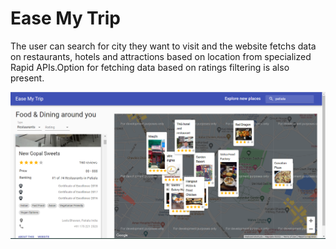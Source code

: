 # Ease My Trip 

The user can search for city they want to visit and the website fetchs data on restaurants, hotels and attractions based on location from specialized Rapid APIs.Option for fetching data based on ratings filtering is also present. 



![Image1](./images/image1.png)
